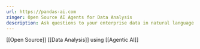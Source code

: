 ```yaml
---
url: https://pandas-ai.com
zinger: Open Source AI Agents for Data Analysis
description: Ask questions to your enterprise data in natural language. Get real time data insights.
---
```

[[Open Source]] [[Data Analysis]] using [[Agentic AI]]


